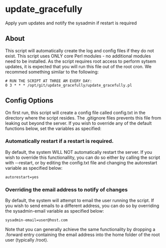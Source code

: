 # update_gracefully
Apply yum updates and notify the sysadmin if restart is required

## About

This script will automatically create the log and config files if they do not exist.  This script uses ONLY core Perl modules - no additional modules need to be 
installed.  As the script requires root access to perform sytsem updates, it is expected that you will run this file out of the root cron.  We recommed something 
similar to the following:

```
# RUN THE SCRIPT AT THREE AM EVERY DAY:
0 3 * * * /opt/git/update_gracefully/update_gracefully.pl
```

## Config Options

On first run, this script will create a config file called config.txt in the directory where the script resides.  The .gitignore files prevents this file from 
leaking out beyond the server.  If you wish to override any of the default functions below, set the variables as specified:

### Automatically restart if a restart is required.

By default, the system WILL NOT automatically restart the server.  If you wish to override this functionallity, you can do so either by calling the script with 
--restart, or by editing the config.txt file and changing the autorestart variable as specified below:

```
autorestart=yes
```

### Overriding the email address to notify of changes

By default, the system will attempt to email the user running the script.  If you wish to send emails to a different address, you can do so by overriding the 
sysadmin-email variable as specified below:

```
sysadmin-email=user@host.com
```

Note that you can generally achieve the same functionality by dropping a .forward entry containing the email address into the home folder of the root user 
(typically /root).
